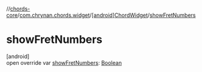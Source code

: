 //[chords-core](../../../index.md)/[com.chrynan.chords.widget](../index.md)/[[android]ChordWidget](index.md)/[showFretNumbers](show-fret-numbers.md)

# showFretNumbers

[android]\
open override var [showFretNumbers](show-fret-numbers.md): [Boolean](https://kotlinlang.org/api/latest/jvm/stdlib/kotlin/-boolean/index.html)
